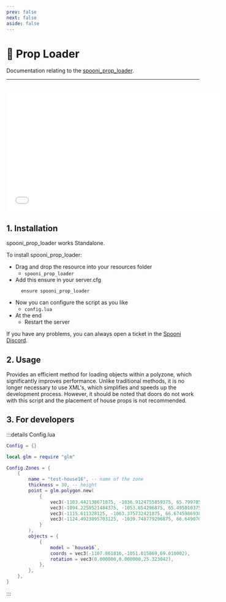 ```yaml
---
prev: false
next: false
aside: false
---
```


# 🧩 Prop Loader
Documentation relating to the [spooni_prop_loader](https://spooni-mapping.tebex.io/package/6284606).

___
<br>
<iframe width="560" height="315" src="/spooni_prop_loader.png" frameborder="0" allow="accelerometer; autoplay; clipboard-write; encrypted-media; gyroscope; picture-in-picture; web-share" allowfullscreen></iframe>

## 1. Installation
spooni_prop_loader works Standalone. 

To install spooni_prop_loader:
- Drag and drop the resource into your resources folder
  - `spooni_prop_loader`
- Add this ensure in your server.cfg
  ```
    ensure spooni_prop_loader
  ```
- Now you can configure the script as you like
  - `config.lua`
- At the end
  - Restart the server

If you have any problems, you can always open a ticket in the [Spooni Discord](https://discord.gg/spooni).

## 2. Usage
Provides an efficient method for loading objects within a polyzone, which significantly improves performance. Unlike traditional methods, it is no longer necessary to use XML's, which simplifies and speeds up the development process. However, it should be noted that doors do not work with this script and the placement of house props is not recommended.

## 3. For developers

:::details Config.lua
```lua
Config = {}

local glm = require "glm"

Config.Zones = {
    {
        name = "test-house16", -- name of the zone
        thickness = 30, -- height
        point = glm.polygon.new(
            {
                vec3(-1103.442138671875, -1036.9124755859375, 65.7997055053711),
                vec3(-1094.2259521484375, -1053.654296875, 65.49501037597656),
                vec3(-1115.611328125, -1063.375732421875, 66.67459869384766),
                vec3(-1124.4923095703125, -1039.748779296875, 66.6490707397461),
            }
        ),
        objects = {
            {
                model = `house16`,
                coords = vec3(-1107.861816,-1051.015869,69.010002),
                rotation = vec3(0.000000,0.000000,25.323042),
            },
        },
    },
}
```
:::
